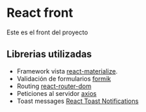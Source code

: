 # React front
Este es el front del proyecto

## Librerias utilizadas
- Framework vista [react-materialize](https://www.npmjs.com/package/react-materialize).
- Validación de formularios [formik](https://formik.org/)
- Routing [react-router-dom](https://reactrouter.com/)
- Peticiones al servidor [axios](https://www.npmjs.com/package/axios)
- Toast messages [React Toast Notifications](https://github.com/jossmac/react-toast-notifications)